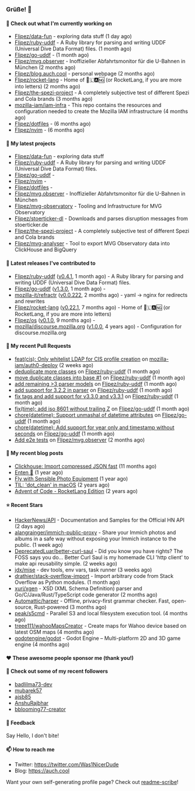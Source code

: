 ### Grüße! 👋

#### 👷 Check out what I'm currently working on

- [Flipez/data-fun](https://github.com/Flipez/data-fun) - exploring data stuff (1 day ago)
- [Flipez/ruby-uddf](https://github.com/Flipez/ruby-uddf) - A Ruby library for parsing and writing UDDF (Universal Dive Data Format) files. (1 month ago)
- [Flipez/go-uddf](https://github.com/Flipez/go-uddf) -  (1 month ago)
- [Flipez/mvg.observer](https://github.com/Flipez/mvg.observer) - Inoffizieller Abfahrtsmonitor für die U-Bahnen in München (2 months ago)
- [Flipez/blog.auch.cool](https://github.com/Flipez/blog.auch.cool) - personal webpage (2 months ago)
- [Flipez/rocket-lang](https://github.com/Flipez/rocket-lang) - Home of 🚀🇱🅰🆖 (or RocketLang, if you are more into letters) (2 months ago)
- [Flipez/the-spezi-project](https://github.com/Flipez/the-spezi-project) - A completely subjective test of different Spezi and Cola brands (3 months ago)
- [mozilla-iam/iam-infra](https://github.com/mozilla-iam/iam-infra) - This repo contains the resources and configuration needed to create the Mozilla IAM infrastructure (4 months ago)
- [Flipez/dotfiles](https://github.com/Flipez/dotfiles) -  (6 months ago)
- [Flipez/nvim](https://github.com/Flipez/nvim) -  (6 months ago)

#### 🌱 My latest projects

- [Flipez/data-fun](https://github.com/Flipez/data-fun) - exploring data stuff
- [Flipez/ruby-uddf](https://github.com/Flipez/ruby-uddf) - A Ruby library for parsing and writing UDDF (Universal Dive Data Format) files.
- [Flipez/go-uddf](https://github.com/Flipez/go-uddf) - 
- [Flipez/nvim](https://github.com/Flipez/nvim) - 
- [Flipez/dotfiles](https://github.com/Flipez/dotfiles) - 
- [Flipez/mvg.observer](https://github.com/Flipez/mvg.observer) - Inoffizieller Abfahrtsmonitor für die U-Bahnen in München
- [Flipez/mvg-observatory](https://github.com/Flipez/mvg-observatory) - Tooling and Infrastructure for MVG Observatory
- [Flipez/stoerticker-dl](https://github.com/Flipez/stoerticker-dl) - Downloads and parses disruption messages from stoerticker.de
- [Flipez/the-spezi-project](https://github.com/Flipez/the-spezi-project) - A completely subjective test of different Spezi and Cola brands
- [Flipez/mvg-analyser](https://github.com/Flipez/mvg-analyser) - Tool to export MVG Observatory data into ClickHouse and BigQuery


#### 🔭 Latest releases I've contributed to

- [Flipez/ruby-uddf](https://github.com/Flipez/ruby-uddf) ([v0.4.1](https://github.com/Flipez/ruby-uddf/releases/tag/v0.4.1), 1 month ago) - A Ruby library for parsing and writing UDDF (Universal Dive Data Format) files.
- [Flipez/go-uddf](https://github.com/Flipez/go-uddf) ([v1.3.0](https://github.com/Flipez/go-uddf/releases/tag/v1.3.0), 1 month ago) - 
- [mozilla-it/refractr](https://github.com/mozilla-it/refractr) ([v0.0.222](https://github.com/mozilla-it/refractr/releases/tag/v0.0.222), 2 months ago) - yaml -&gt; nginx for redirects and rewrites
- [Flipez/rocket-lang](https://github.com/Flipez/rocket-lang) ([v0.22.1](https://github.com/Flipez/rocket-lang/releases/tag/v0.22.1), 7 months ago) - Home of 🚀🇱🅰🆖 (or RocketLang, if you are more into letters)
- [Flipez/os](https://github.com/Flipez/os) ([v0.1.0](https://github.com/Flipez/os/releases/tag/v0.1.0), 9 months ago) - 
- [mozilla/discourse.mozilla.org](https://github.com/mozilla/discourse.mozilla.org) ([v1.0.0](https://github.com/mozilla/discourse.mozilla.org/releases/tag/v1.0.0), 4 years ago) - Configuration for discourse.mozilla.org

#### 🔨 My recent Pull Requests

- [feat(cis): Only whitelist LDAP for CIS profile creation](https://github.com/mozilla-iam/auth0-deploy/pull/511) on [mozilla-iam/auth0-deploy](https://github.com/mozilla-iam/auth0-deploy) (2 weeks ago)
- [deduplicate more classes](https://github.com/Flipez/ruby-uddf/pull/5) on [Flipez/ruby-uddf](https://github.com/Flipez/ruby-uddf) (1 month ago)
- [move duplicate classes into base #1](https://github.com/Flipez/ruby-uddf/pull/4) on [Flipez/ruby-uddf](https://github.com/Flipez/ruby-uddf) (1 month ago)
- [add remaining &gt;3 parser models](https://github.com/Flipez/ruby-uddf/pull/3) on [Flipez/ruby-uddf](https://github.com/Flipez/ruby-uddf) (1 month ago)
- [add support for 3.2.2 in parser](https://github.com/Flipez/ruby-uddf/pull/2) on [Flipez/ruby-uddf](https://github.com/Flipez/ruby-uddf) (1 month ago)
- [fix tags and add support for v3.3.0 and v3.3.1](https://github.com/Flipez/ruby-uddf/pull/1) on [Flipez/ruby-uddf](https://github.com/Flipez/ruby-uddf) (1 month ago)
- [fix(time): add iso 8601 without trailing Z](https://github.com/Flipez/go-uddf/pull/3) on [Flipez/go-uddf](https://github.com/Flipez/go-uddf) (1 month ago)
- [chore(datetime): Support unmashal of datetime attributes](https://github.com/Flipez/go-uddf/pull/2) on [Flipez/go-uddf](https://github.com/Flipez/go-uddf) (1 month ago)
- [chore(datetime): Add support for year only and timestamp without seconds](https://github.com/Flipez/go-uddf/pull/1) on [Flipez/go-uddf](https://github.com/Flipez/go-uddf) (1 month ago)
- [Add e2e tests](https://github.com/Flipez/mvg.observer/pull/64) on [Flipez/mvg.observer](https://github.com/Flipez/mvg.observer) (2 months ago)

#### 📜 My recent blog posts

- [Clickhouse: Import compressed JSON fast](https://auch.cool/posts/2024/zstd-json-clickhouse-import/) (11 months ago)
- [Enten 🦆](https://auch.cool/enten/) (1 year ago)
- [Fly with Sensible Photo Equipment](https://auch.cool/posts/2024/sensible-equipment/) (1 year ago)
- [TIL: &#39;dot_clean&#39; in macOS](https://auch.cool/posts/2023/til-dot-clean/) (2 years ago)
- [Advent of Code - RocketLang Edition](https://auch.cool/posts/2022/aoc-day-1/) (2 years ago)

#### ⭐ Recent Stars

- [HackerNews/API](https://github.com/HackerNews/API) - Documentation and Samples for the Official HN API (2 days ago)
- [alangrainger/immich-public-proxy](https://github.com/alangrainger/immich-public-proxy) - Share your Immich photos and albums in a safe way without exposing your Immich instance to the public. (1 week ago)
- [DeprecatedLuar/better-curl-saul](https://github.com/DeprecatedLuar/better-curl-saul) - Did you know you have rights? The FOSS says you do... Better Curl Saul is my homemade CLI &#39;http client&#39; to make api reusability simple. (2 weeks ago)
- [jdx/mise](https://github.com/jdx/mise) - dev tools, env vars, task runner (3 weeks ago)
- [drathier/stack-overflow-import](https://github.com/drathier/stack-overflow-import) - Import arbitrary code from Stack Overflow as Python modules. (1 month ago)
- [xuri/xgen](https://github.com/xuri/xgen) - XSD (XML Schema Definition) parser and Go/C/Java/Rust/TypeScript code generator (2 months ago)
- [Automattic/harper](https://github.com/Automattic/harper) - Offline, privacy-first grammar checker. Fast, open-source, Rust-powered (3 months ago)
- [peak/s5cmd](https://github.com/peak/s5cmd) - Parallel S3 and local filesystem execution tool. (4 months ago)
- [treee111/wahooMapsCreator](https://github.com/treee111/wahooMapsCreator) - Create maps for Wahoo device based on latest OSM maps (4 months ago)
- [godotengine/godot](https://github.com/godotengine/godot) - Godot Engine – Multi-platform 2D and 3D game engine (4 months ago)

#### ❤️ These awesome people sponsor me (thank you!)


#### 👯 Check out some of my recent followers

- [badlilma73-dev](https://github.com/badlilma73-dev)
- [mubarek57](https://github.com/mubarek57)
- [ajsb85](https://github.com/ajsb85)
- [AnshuRajbhar](https://github.com/AnshuRajbhar)
- [bblooming77-creator](https://github.com/bblooming77-creator)

#### 💬 Feedback

Say Hello, I don't bite!

#### 📫 How to reach me

- Twitter: https://twitter.com/Was1NicerDude
- Blog: https://auch.cool

Want your own self-generating profile page? Check out [readme-scribe](https://github.com/muesli/readme-scribe)!
